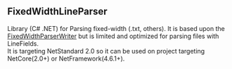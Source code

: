 ## FixedWidthLineParser
Library (C# .NET) for Parsing fixed-width (.txt, others). It is based upon the [FixedWidthParserWriter](https://github.com/borisdj/FixedWidthParserWriter) but 
is limited and optimized for parsing files with LineFields.<br>
It is targeting NetStandard 2.0 so it can be used on project targeting NetCore(2.0+) or NetFramework(4.6.1+).

